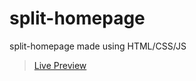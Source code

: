 # split-homepage
split-homepage made using HTML/CSS/JS
> [Live Preview](https://rohitg07.github.io/split-homepage/)
